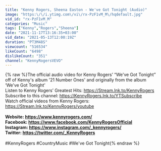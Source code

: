 ```yaml
---
title: "Kenny Rogers, Sheena Easton - We've Got Tonight (Audio)"
image: "https:\/\/i.ytimg.com\/vi\/rx-PzF1vM_M\/hqdefault.jpg"
vid_id: "rx-PzF1vM_M"
categories: "Music"
tags: ["Kenny","Rogers","Sheena"]
date: "2021-11-17T13:16:35+03:00"
vid_date: "2021-05-13T12:00:19Z"
duration: "PT3M48S"
viewcount: "516534"
likeCount: "6498"
dislikeCount: "351"
channel: "KennyRogersVEVO"
---
```

{% raw %}The official audio video for Kenny Rogers’ “We've Got Tonight” off of Kenny's album '21 Number Ones' and originally from the album ‘We've Got Tonight’<br />Listen to Kenny Rogers’ Greatest Hits: <a rel="nofollow" target="blank" href="https://Stream.lnk.to/KennyRogers">https://Stream.lnk.to/KennyRogers</a><br />Subscribe to this channel: <a rel="nofollow" target="blank" href="https://KennyRogers.lnk.to/YTSubscribe">https://KennyRogers.lnk.to/YTSubscribe</a><br />Watch official videos from Kenny Rogers: <a rel="nofollow" target="blank" href="https://Stream.lnk.to/KennyRogers/youtube">https://Stream.lnk.to/KennyRogers/youtube</a><br />******************************************<br />Website: <a rel="nofollow" target="blank" href="https://www.kennyrogers.com/">https://www.kennyrogers.com/</a><br />Facebook: <a rel="nofollow" target="blank" href="https://www.facebook.com/KennyRogersOfficial">https://www.facebook.com/KennyRogersOfficial</a><br />Instagram: <a rel="nofollow" target="blank" href="https://www.instagram.com/_kennyrogers/">https://www.instagram.com/_kennyrogers/</a><br />Twitter: <a rel="nofollow" target="blank" href="https://twitter.com/_KennyRogers">https://twitter.com/_KennyRogers</a><br />******************************************<br />#KennyRogers #CountryMusic #We've Got Tonight{% endraw %}
